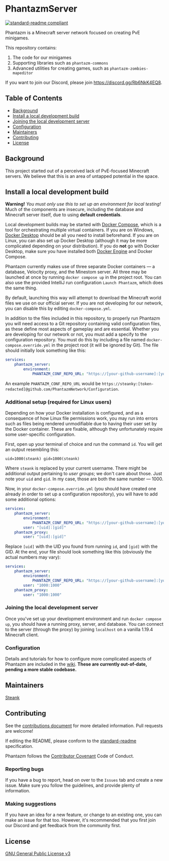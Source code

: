 # PhantazmServer

[![standard-readme compliant](https://img.shields.io/badge/readme%20style-standard-brightgreen.svg?style=flat-square)](https://github.com/RichardLitt/standard-readme)

Phantazm is a Minecraft server network focused on creating PvE minigames.

This repository contains:

1. The code for our minigames
2. Supporting libraries such as `phantazm-commons`
3. Advanced utilities for creating games, such as `phantazm-zombies-mapeditor`

If you want to join our Discord, please join https://discord.gg/Rb6NkK4EQ8.

## Table of Contents

- [Background](#background)
- [Install a local development build](#install-a-local-development-build)
- [Joining the local development server](#joining-the-local-development-server)
- [Configuration](#configuration)
- [Maintainers](#maintainers)
- [Contributing](#contributing)
- [License](#license)

## Background

This project started out of a perceived lack of PvE-focused Minecraft servers. We believe that this is an area of
untapped potential in the space.

## Install a local development build

**Warning!** _You must only use this to set up an environment for local testing!_ Much of the components are insecure,
including the database and Minecraft server itself, due to using **default credentials**.

Local development builds may be started with [Docker Compose](https://docs.docker.com/compose/), which is a tool for
orchestrating multiple virtual containers. If you are on
Windows, [Docker Desktop](https://docs.docker.com/desktop/install/windows-install/) should be all you need to install
beforehand. If you are on Linux, you can also set up Docker Desktop (although it may be more complicated depending on
your distribution). If you do **not** go with Docker Desktop, make sure you have installed
both [Docker Engine](https://docs.docker.com/engine/) and Docker Compose.

Phantazm currently makes use of three separate Docker containers — a database, Velocity proxy, and the Minestom server.
All three may be launched at once by running `docker compose up` in the project root. You can also use the provided
IntelliJ run configuration `Launch Phantazm`, which does the same thing.

By default, launching this way will attempt to download the Minecraft world files we use on our official server. If you
are not developing for our network, you can disable this by editing `docker-compose.yml`.

In addition to the files included in this repository, to properly run Phantazm you will need access to a Git repository
containing valid configuration files, as these define most aspects of gameplay and are essential. Whether you are
developing for our network or not, you must add a specify to the configuration repository. You must do this by including
a file named `docker-compose.override.yml` in the project root (it will be ignored by Git). The file should initially
look
something like this:

```yml
services:
    phantazm_server:
        environment:
            PHANTAZM_CONF_REPO_URL: "https://[your-github-username]:[your-github-access-token]@[repository]"
```

An example `PHANTAZM_CONF_REPO_URL` would
be `https://steanky:[token-redacted]@github.com/PhantazmNetwork/Configuration`.

### Additional setup (required for Linux users)

Depending on how your Docker installation is configured, and as a consequence of how Linux file permissions work, you
may run into errors such as files being rendered unmodifiable due to having their user set by the Docker container.
These are fixable, although they unfortunately require some user-specific configuration.

First, open up your terminal of choice and run the command `id`. You will get an output resembling this:

```
uid=1000(steank) gid=1000(steank)
```

Where `steank` is replaced by your current username. There might be additional output pertaining to *user groups*; we
don't care about those. Just note your `uid` and `gid`. In my case, those are both the same number — 1000.

Now, in your `docker-compose.override.yml` (you should have created one already in order to set up a configuration
repository), you will have to add some additional options:

```yml
services:
    phantazm_server:
        environment:
            PHANTAZM_CONF_REPO_URL: "https://[your-github-username]:[your-github-access-token]@[repository]"
        user: "[uid]:[gid]"
    phantazm_proxy:
        user: "[uid]:[gid]"
```

Replace `[uid]` with the UID you found from running `id`, and `[gid]` with the GID. At the end, your file should look
something like this (obviously the actual numbers may vary):

```yml
services:
    phantazm_server:
        environment:
            PHANTAZM_CONF_REPO_URL: "https://[your-github-username]:[your-github-access-token]@[repository]"
        user: "1000:1000"
    phantazm_proxy:
        user: "1000:1000"
```

### Joining the local development server

Once you've set up your development environment and run `docker compose up`, you should have a running proxy, server,
and database. You can connect to the server (through the proxy) by joining `localhost` on a vanilla 1.19.4 Minecraft
client.

### Configuration

Details and tutorials for how to configure more complicated aspects of Phantazm are included in
the [wiki](https://github.com/PhantazmNetwork/PhantazmServer/wiki). **These are currently out-of-date, pending a more
stable codebase.**

## Maintainers

[Steank](https://github.com/Steanky)

## Contributing

See the [contributions document](https://github.com/PhantazmNetwork/.github/blob/main/CONTRIBUTING.md) for more detailed
information. Pull requests are welcome!

If editing the README, please conform to the [standard-readme](https://github.com/RichardLitt/standard-readme)
specification.

Phantazm follows the [Contributor Covenant](http://contributor-covenant.org/version/1/3/0/) Code of Conduct.

### Reporting bugs

If you have a bug to report, head on over to the `Issues` tab and create a new issue. Make sure you follow the
guidelines, and provide plenty of information.

### Making suggestions

If you have an idea for a new feature, or change to an existing one, you can make an issue for that too. However, it's
recommended that you first join our Discord and get feedback from the community first.

## License

[GNU General Public License v3](LICENSE)
